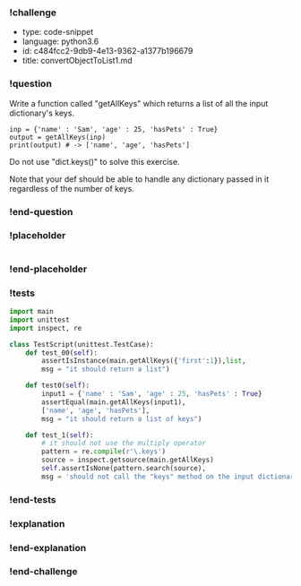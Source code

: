### !challenge

* type: code-snippet
* language: python3.6
* id: c484fcc2-9db9-4e13-9362-a1377b196679
* title: convertObjectToList1.md

### !question

Write a function called "getAllKeys" which returns a list of all the input dictionary's keys.

```
inp = {'name' : 'Sam', 'age' : 25, 'hasPets' : True}
output = getAllKeys(inp)
print(output) # -> ['name', 'age', 'hasPets']
```

Do not use "dict.keys()" to solve this exercise.

Note that your def should be able to handle any dictionary passed in it regardless of the number of keys.


### !end-question

### !placeholder

```python

```

### !end-placeholder

### !tests

```python
import main
import unittest
import inspect, re

class TestScript(unittest.TestCase):
    def test_00(self):
        assertIsInstance(main.getAllKeys({'first':1}),list,
        msg = "it should return a list")

    def test0(self):
        input1 = {'name' : 'Sam', 'age' : 25, 'hasPets' : True}
        assertEqual(main.getAllKeys(input1),
        ['name', 'age', 'hasPets'],
        msg = "it should return a list of keys")

    def test_1(self):
        # it should not use the multiply operator
        pattern = re.compile(r'\.keys')
        source = inspect.getsource(main.getAllKeys)
        self.assertIsNone(pattern.search(source),
        msg = 'should not call the "keys" method on the input dictionary in the function body')

```

### !end-tests

### !explanation

### !end-explanation

### !end-challenge
